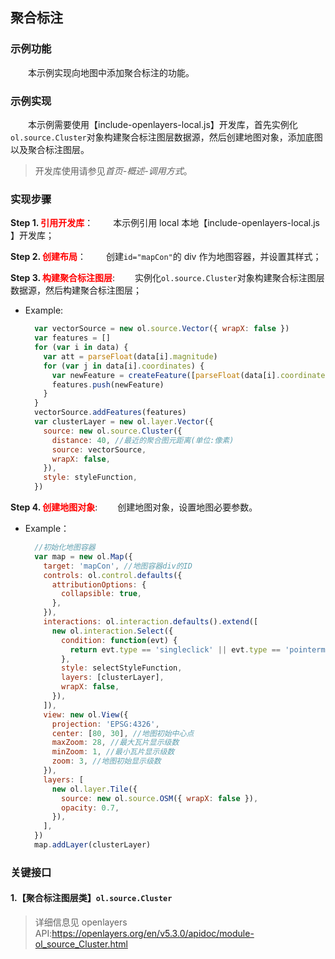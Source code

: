 ## 聚合标注

### 示例功能

&ensp;&ensp;&ensp;&ensp;本示例实现向地图中添加聚合标注的功能。

### 示例实现

&ensp;&ensp;&ensp;&ensp;本示例需要使用【include-openlayers-local.js】开发库，首先实例化`ol.source.Cluster`对象构建聚合标注图层数据源，然后创建地图对象，添加底图以及聚合标注图层。

> 开发库使用请参见*首页-概述-调用方式*。

### 实现步骤

**Step 1. <font color=red>引用开发库</font>**：
&ensp;&ensp;&ensp;&ensp;本示例引用 local 本地【include-openlayers-local.js 】开发库；

**Step 2. <font color=red>创建布局</font>**：
&ensp;&ensp;&ensp;&ensp;创建`id="mapCon"`的 div 作为地图容器，并设置其样式；

**Step 3. <font color=red>构建聚合标注图层</font>**:
&ensp;&ensp;&ensp;&ensp;实例化`ol.source.Cluster`对象构建聚合标注图层数据源，然后构建聚合标注图层；

- Example:

  ```javascript
    var vectorSource = new ol.source.Vector({ wrapX: false })
    var features = []
    for (var i in data) {
      var att = parseFloat(data[i].magnitude)
      for (var j in data[i].coordinates) {
        var newFeature = createFeature([parseFloat(data[i].coordinates[j][0]), parseFloat(data[i].coordinates[j][1])], att)
        features.push(newFeature)
      }
    }
    vectorSource.addFeatures(features)
    var clusterLayer = new ol.layer.Vector({
      source: new ol.source.Cluster({
        distance: 40, //最近的聚合图元距离(单位:像素)
        source: vectorSource,
        wrapX: false,
      }),
      style: styleFunction,
    })
  ```

**Step 4. <font color=red>创建地图对象</font>**:
&ensp;&ensp;&ensp;&ensp;创建地图对象，设置地图必要参数。

- Example：

  ```javascript
    //初始化地图容器
    var map = new ol.Map({
      target: 'mapCon', //地图容器div的ID
      controls: ol.control.defaults({
        attributionOptions: {
          collapsible: true,
        },
      }),
      interactions: ol.interaction.defaults().extend([
        new ol.interaction.Select({
          condition: function(evt) {
            return evt.type == 'singleclick' || evt.type == 'pointermove'
          },
          style: selectStyleFunction,
          layers: [clusterLayer],
          wrapX: false,
        }),
      ]),
      view: new ol.View({
        projection: 'EPSG:4326',
        center: [80, 30], //地图初始中心点
        maxZoom: 28, //最大瓦片显示级数
        minZoom: 1, //最小瓦片显示级数
        zoom: 3, //地图初始显示级数
      }),
      layers: [
        new ol.layer.Tile({
          source: new ol.source.OSM({ wrapX: false }),
          opacity: 0.7,
        }),
      ],
    })
    map.addLayer(clusterLayer)
  ```

### 关键接口

#### 1.【聚合标注图层类】`ol.source.Cluster`

> 详细信息见 openlayers API:https://openlayers.org/en/v5.3.0/apidoc/module-ol_source_Cluster.html
